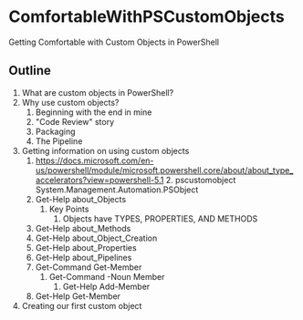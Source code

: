 # ComfortableWithPSCustomObjects
Getting Comfortable with Custom Objects in PowerShell

## Outline
1. What are custom objects in PowerShell?
2. Why use custom objects?
    1. Beginning with the end in mine
    2. "Code Review" story
    3. Packaging
    4. The Pipeline
3. Getting information on using custom objects
    1.  https://docs.microsoft.com/en-us/powershell/module/microsoft.powershell.core/about/about_type_accelerators?view=powershell-5.1 
        2.  pscustomobject	System.Management.Automation.PSObject
    3. Get-Help about_Objects
        1. Key Points 
            1. Objects have TYPES, PROPERTIES, AND METHODS
    4. Get-Help about_Methods
    5. Get-Help about_Object_Creation
    6. Get-Help about_Properties
    7. Get-Help about_Pipelines
    8. Get-Command Get-Member
        1. Get-Command -Noun Member
            1. Get-Help Add-Member
    9. Get-Help Get-Member
4. Creating our first custom object
